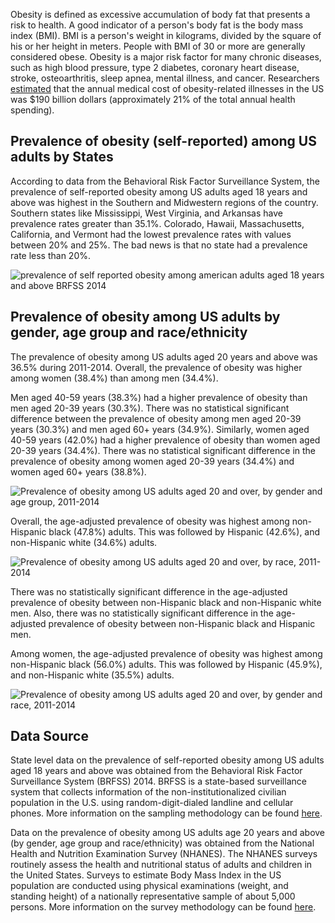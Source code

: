 Obesity is defined as excessive accumulation of body fat that presents a risk to health. A good indicator of a person's body fat is the body mass index (BMI). BMI is a person's weight in kilograms, divided by the square of his or her height in meters. People with BMI of 30 or more are generally considered obese. Obesity is a major risk factor for many chronic diseases, such as high blood pressure, type 2 diabetes, coronary heart disease, stroke, osteoarthritis, sleep apnea, mental illness, and cancer. Researchers [estimated](https://www.sciencedirect.com/science/article/abs/pii/S0167629611001366) that the annual medical cost of obesity-related illnesses in the US was $190 billion dollars (approximately 21% of the total annual health spending).

Prevalence of obesity (self-reported) among US adults by States
---------------------------------------------------------------

According to data from the Behavioral Risk Factor Surveillance System, the prevalence of self-reported obesity among US adults aged 18 years and above was highest in the Southern and Midwestern regions of the country. Southern states like Mississippi, West Virginia, and Arkansas have prevalence rates greater than 35.1%. Colorado, Hawaii, Massachusetts, California, and Vermont had the lowest prevalence rates with values between 20% and 25%. The bad news is that no state had a prevalence rate less than 20%.

![prevalence of self reported obesity among american adults aged 18 years and above BRFSS 2014](https://raw.githubusercontent.com/kabirumurtala/kabirumurtala.github.io/master/_posts/figure/obesity20180814_1.png)

Prevalence of obesity among US adults by gender, age group and race/ethnicity
-----------------------------------------------------------------------------

The prevalence of obesity among US adults aged 20 years and above was 36.5% during 2011-2014. Overall, the prevalence of obesity was higher among women (38.4%) than among men (34.4%).

Men aged 40-59 years (38.3%) had a higher prevalence of obesity than men aged 20-39 years (30.3%). There was no statistical significant difference between the prevalence of obesity among men aged 20-39 years (30.3%) and men aged 60+ years (34.9%). Similarly, women aged 40-59 years (42.0%) had a higher prevalence of obesity than women aged 20-39 years (34.4%). There was no statistical significant difference in the prevalence of obesity among women aged 20-39 years (34.4%) and women aged 60+ years (38.8%).

![Prevalence of obesity among US adults aged 20 and over, by gender and age group, 2011-2014](https://raw.githubusercontent.com/kabirumurtala/kabirumurtala.github.io/master/_posts/figure/obesity20180814_2.png)

Overall, the age-adjusted prevalence of obesity was highest among non-Hispanic black (47.8%) adults. This was followed by Hispanic (42.6%), and non-Hispanic white (34.6%) adults.

![Prevalence of obesity among US adults aged 20 and over, by race, 2011-2014](https://raw.githubusercontent.com/kabirumurtala/kabirumurtala.github.io/master/_posts/figure/obesity20180814_3.png)

There was no statistically significant difference in the age-adjusted prevalence of obesity between non-Hispanic black and non-Hispanic white men. Also, there was no statistically significant difference in the age-adjusted prevalence of obesity between non-Hispanic black and Hispanic men.

Among women, the age-adjusted prevalence of obesity was highest among non-Hispanic black (56.0%) adults. This was followed by Hispanic (45.9%), and non-Hispanic white (35.5%) adults.

![Prevalence of obesity among US adults aged 20 and over, by gender and race, 2011-2014](https://raw.githubusercontent.com/kabirumurtala/kabirumurtala.github.io/master/_posts/figure/obesity20180814_4.png)

Data Source
-----------

State level data on the prevalence of self-reported obesity among US adults aged 18 years and above was obtained from the Behavioral Risk Factor Surveillance System (BRFSS) 2014. BRFSS is a state-based surveillance system that collects information of the non-institutionalized civilian population in the U.S. using random-digit-dialed landline and cellular phones. More information on the sampling methodology can be found [here](http://www.cdc.gov/brfss/).

Data on the prevalence of obesity among US adults age 20 years and above (by gender, age group and race/ethnicity) was obtained from the National Health and Nutrition Examination Survey (NHANES). The NHANES surveys routinely assess the health and nutritional status of adults and children in the United States. Surveys to estimate Body Mass Index in the US population are conducted using physical examinations (weight, and standing height) of a nationally representative sample of about 5,000 persons. More information on the survey methodology can be found [here](https://www.cdc.gov/nchs/nhanes/).
